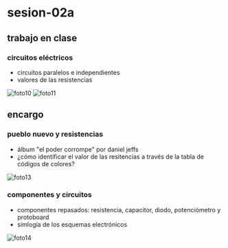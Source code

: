 # sesion-02a

## trabajo en clase
### circuitos eléctricos
- circuitos paralelos e independientes
- valores de las resistencias

![foto10](https://github.com/user-attachments/assets/6d77738c-f9c8-4489-be3a-d8c83d9a61b7)
![foto11](https://github.com/user-attachments/assets/e4d63ab9-22e4-407c-9c6e-4f9ed1c03330)
## encargo
### pueblo nuevo y resistencias
- álbum "el poder corrompe" por daniel jeffs
- ¿cómo identificar el valor de las resitencias a través de la tabla de códigos de colores?

![foto13](https://github.com/user-attachments/assets/54921d43-b93e-4795-8951-345cb8bcc7eb)
### componentes y circuitos
- componentes repasados: resistencia, capacitor, diodo, potenciómetro y protoboard
- simlogía de los esquemas electrónicos

![foto14](https://github.com/user-attachments/assets/29d4463a-7f6e-425e-8c73-29aa5ec8ad98)
